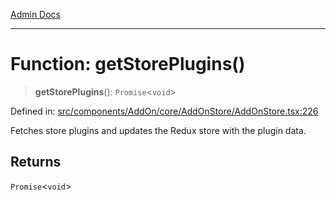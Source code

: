 [Admin Docs](/)

***

# Function: getStorePlugins()

> **getStorePlugins**(): `Promise`\<`void`\>

Defined in: [src/components/AddOn/core/AddOnStore/AddOnStore.tsx:226](https://github.com/PalisadoesFoundation/talawa-admin/blob/main/src/components/AddOn/core/AddOnStore/AddOnStore.tsx#L226)

Fetches store plugins and updates the Redux store with the plugin data.

## Returns

`Promise`\<`void`\>
